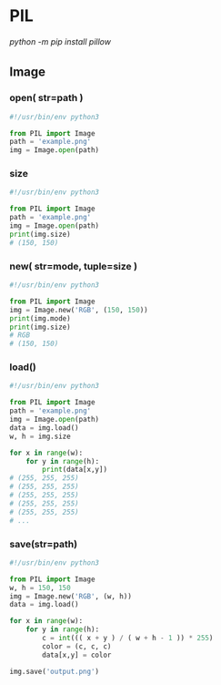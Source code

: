 # PIL
###### python -m pip install pillow

## Image
### open( str=path )
```python
#!/usr/bin/env python3

from PIL import Image
path = 'example.png'
img = Image.open(path)
```
### size
```python
#!/usr/bin/env python3

from PIL import Image
path = 'example.png'
img = Image.open(path)
print(img.size)
# (150, 150)
```

### new( str=mode, tuple=size )
```python
#!/usr/bin/env python3

from PIL import Image
img = Image.new('RGB', (150, 150))
print(img.mode)
print(img.size)
# RGB
# (150, 150)
```

### load()
```python
#!/usr/bin/env python3

from PIL import Image
path = 'example.png'
img = Image.open(path)
data = img.load()
w, h = img.size

for x in range(w):
    for y in range(h):
        print(data[x,y])
# (255, 255, 255)
# (255, 255, 255)
# (255, 255, 255)
# (255, 255, 255)
# (255, 255, 255)
# ...
```

### save(str=path)
```python
#!/usr/bin/env python3

from PIL import Image
w, h = 150, 150
img = Image.new('RGB', (w, h))
data = img.load()

for x in range(w):
    for y in range(h):
        c = int((( x + y ) / ( w + h - 1 )) * 255)
        color = (c, c, c)
        data[x,y] = color

img.save('output.png')
```